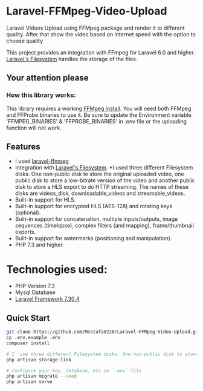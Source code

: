 # Laravel-FFMpeg-Video-Upload
Laravel Videos Upload using FFMpeg package and render it to different quality.
After that show the video based on internet speed with the option to choose quality

This project provides an integration with FFmpeg for Laravel 6.0 and higher. [Laravel's Filesystem](http://laravel.com/docs/7.0/filesystem) handles the storage of the files.

## Your attention please

### How this library works:

This library requires a working [FFMpeg install](https://ffmpeg.org/download.html). You will need both FFMpeg and FFProbe binaries to use it.
Be sure to update the Environment variable 'FFMPEG_BINARIES' & 'FFPROBE_BINARIES' in .env file or the uploading function will not work.

## Features
* I used [laravel-ffmpeg](https://github.com/protonemedia/laravel-ffmpeg)
* Integration with [Laravel's Filesystem](http://laravel.com/docs/7.0/filesystem).
*I used three different Filesystem disks. One non-public disk to store the original uploaded video, one public disk to store a low-bitrate version of the video and another public disk to store a HLS export to do HTTP streaming. The names of these disks are videos_disk, downloadable_videos and streamable_videos.
* Built-in support for HLS.
* Built-in support for encrypted HLS (AES-128) and rotating keys (optional).
* Built-in support for concatenation, multiple inputs/outputs, image sequences (timelapse), complex filters (and mapping), frame/thumbnail exports.
* Built-in support for watermarks (positioning and manipulation).
* PHP 7.3 and higher.

# Technologies used:
- PHP Version 7.3
- Mysql Database
- [Laravel Framework 7.30.4](https://laravel.com/docs/7.x/releases)

## Quick Start

```bash
git clone https://github.com/Mostafa0220/Laravel-FFMpeg-Video-Upload.git && cd Laravel-FFMpeg-Video-Upload
cp .env.example .env
composer install

# I  use three different Filesystem disks. One non-public disk to store the original uploaded video, one public disk to store a low-bitrate version of the video and another public disk to store a HLS export to do HTTP streaming. The names of these disks are videos_disk, downloadable_videos and streamable_videos.
php artisan storage:link

# configure your key, database, etc in `.env` file
php artisan migrate --seed
php artisan serve

```

